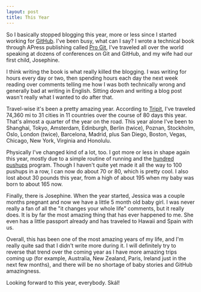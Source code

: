 ```yaml
---
layout: post
title: This Year
---
```


So I basically stopped blogging this year, more or less since I started
working for [GitHub](http://github.com). I've been busy, what can I say? I
wrote a technical book through APress publishing called [Pro
Git](http://progit.org), I've traveled all over the world speaking at dozens
of conferences on Git and GitHub, and my wife had our first child, Josephine.

I think writing the book is what really killed the blogging. I was writing for
hours every day or two, then spending hours each day the next week reading
over comments telling me how I was both technically wrong and generally bad at
writing in English. Sitting down and writing a blog post wasn't really what I
wanted to do after that.

Travel-wise it's been a pretty amazing year. According to
[Tripit](http://tripit.com/people/schacon), I've traveled 74,360 mi to 31
cities in 11 countries over the course of 80 days this year. That's almost a
quarter of the year on the road. This year alone I've been to Shanghai, Tokyo,
Amsterdam, Edinburgh, Berlin (twice), Poznan, Stockholm, Oslo, London (twice),
Barcelona, Madrid, plus San Diego, Boston, Vegas, Chicago, New York, Virginia
and Honolulu.

Physically I've changed kind of a lot, too. I got more or less in shape again
this year, mostly due to a simple routine of running and the [hundred
pushups](http://hundredpushups.com/) program. Though I haven't quite yet made
it all the way to 100 pushups in a row, I can now do about 70 or 80, which is
pretty cool. I also lost about 30 pounds this year, from a high of about 195
when my baby was born to about 165 now.

Finally, there is Josephine. When the year started, Jessica was a couple
months pregnant and now we have a little 5 month old baby girl.  I was never
really a fan of all the "it changes your whole life" comments, but it really
does.  It is by far the most amazing thing that has ever happened to me. 
She even has a little passport already and has traveled to Hawaii and Spain
with us.

Overall, this has been one of the most amazing years of my life, and I'm
really quite sad that I didn't write more during it.  I will definitely try
to reverse that trend over the coming year as I have more amazing trips 
coming up (for example, Australia, New Zealand, Paris, Ireland just in the 
next few months), and there will be no shortage of baby stories and GitHub
amazingness.

Looking forward to this year, everybody. Skál!